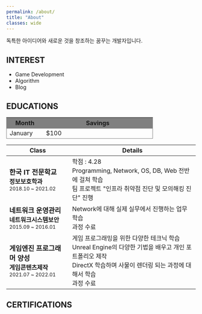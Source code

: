 ```yaml
---
permalink: /about/
title: "About"
classes: wide
---
```


독특한 아이디어와 새로운 것을 창조하는 꿈꾸는 개발자입니다.

## INTEREST

* Game Development
* Algorithm 
* Blog

## EDUCATIONS

<table>
  <tr style="border:1px solid gray;background-color:grey">
    <th style="width:20%">Month</th>
    <th style="width:60%;">Savings</th>
  </tr>
  <tr style="border:1px solid gray;">
    <td>January</td>
    <td>$100</td>
  </tr>
</table>

| Class | Details |
| -------------------------------- | -----------------------------------------------------------|
| <font size="4"><b>한국 IT 전문학교</b></font><br/> <font size="3"><b>정보보호학과</b></font><br/> <font size="2">2018.10 ~ 2021.02</font>   | 학점 : 4.28 <br/> Programming, Network, OS, DB, Web 전반에 걸쳐 학습 <br/> 팀 프로젝트 "인프라 취약점 진단 및 모의해킹 진단" 진행 |
| <font size="4"><b>네트워크 운영관리</b></font><br/> <font size="3"><b>네트워크시스템보안</b></font><br/> <font size="2">2015.09 ~ 2016.01</font> | Network에 대해 실제 실무에서 진행하는 업무 학습<br/>과정 수료  |
| <font size="4"><b>게임엔진 프로그래머 양성</b></font><br/> <font size="3"><b>게임콘텐츠제작</b></font><br/> <font size="2">2021.07 ~ 2022.01</font> | 게임 프로그래밍을 위한 다양한 테크닉 학습<br/>Unreal Engine의 다양한 기법을 배우고 개인 포트폴리오 제작<br/> DirectX 학습하며 사물이 렌더링 되는 과정에 대해서 학습<br/>과정 수료|


## CERTIFICATIONS
